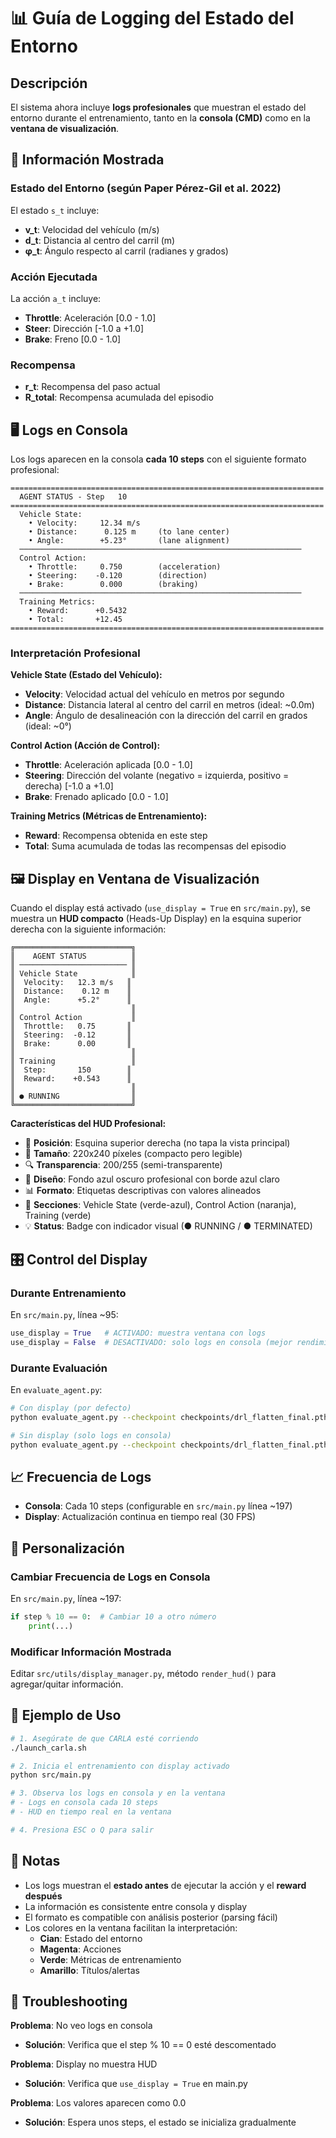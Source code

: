 # 📊 Guía de Logging del Estado del Entorno

## Descripción

El sistema ahora incluye **logs profesionales** que muestran el estado del entorno durante el entrenamiento, tanto en la **consola (CMD)** como en la **ventana de visualización**.

## 📍 Información Mostrada

### Estado del Entorno (según Paper Pérez-Gil et al. 2022)

El estado `s_t` incluye:

- **v_t**: Velocidad del vehículo (m/s)
- **d_t**: Distancia al centro del carril (m)
- **φ_t**: Ángulo respecto al carril (radianes y grados)

### Acción Ejecutada

La acción `a_t` incluye:

- **Throttle**: Aceleración [0.0 - 1.0]
- **Steer**: Dirección [-1.0 a +1.0]
- **Brake**: Freno [0.0 - 1.0]

### Recompensa

- **r_t**: Recompensa del paso actual
- **R_total**: Recompensa acumulada del episodio

## 🖥️ Logs en Consola

Los logs aparecen en la consola **cada 10 steps** con el siguiente formato profesional:

```
======================================================================
  AGENT STATUS - Step   10
======================================================================
  Vehicle State:
    • Velocity:     12.34 m/s
    • Distance:      0.125 m     (to lane center)
    • Angle:        +5.23°       (lane alignment)
  ───────────────────────────────────────────────────────────────
  Control Action:
    • Throttle:     0.750        (acceleration)
    • Steering:    -0.120        (direction)
    • Brake:        0.000        (braking)
  ───────────────────────────────────────────────────────────────
  Training Metrics:
    • Reward:      +0.5432
    • Total:       +12.45
======================================================================
```

### Interpretación Profesional

**Vehicle State (Estado del Vehículo):**
- **Velocity**: Velocidad actual del vehículo en metros por segundo
- **Distance**: Distancia lateral al centro del carril en metros (ideal: ~0.0m)
- **Angle**: Ángulo de desalineación con la dirección del carril en grados (ideal: ~0°)

**Control Action (Acción de Control):**
- **Throttle**: Aceleración aplicada [0.0 - 1.0]
- **Steering**: Dirección del volante (negativo = izquierda, positivo = derecha) [-1.0 a +1.0]
- **Brake**: Frenado aplicado [0.0 - 1.0]

**Training Metrics (Métricas de Entrenamiento):**
- **Reward**: Recompensa obtenida en este step
- **Total**: Suma acumulada de todas las recompensas del episodio

## 🖼️ Display en Ventana de Visualización

Cuando el display está activado (`use_display = True` en `src/main.py`), se muestra un **HUD compacto** (Heads-Up Display) en la esquina superior derecha con la siguiente información:

```
╔══════════════════════════╗
║    AGENT STATUS          ║
║ ──────────────────────── ║
║ Vehicle State            ║
║  Velocity:   12.3 m/s   ║
║  Distance:    0.12 m    ║
║  Angle:      +5.2°      ║
║                          ║
║ Control Action           ║
║  Throttle:   0.75       ║
║  Steering:  -0.12       ║
║  Brake:      0.00       ║
║                          ║
║ Training                 ║
║  Step:       150        ║
║  Reward:    +0.543      ║
║                          ║
║ ● RUNNING                ║
╚══════════════════════════╝
```

**Características del HUD Profesional:**
- 📍 **Posición**: Esquina superior derecha (no tapa la vista principal)
- 📏 **Tamaño**: 220x240 píxeles (compacto pero legible)
- 🔍 **Transparencia**: 200/255 (semi-transparente)
- 🎨 **Diseño**: Fondo azul oscuro profesional con borde azul claro
- 📊 **Formato**: Etiquetas descriptivas con valores alineados
- 🎯 **Secciones**: Vehicle State (verde-azul), Control Action (naranja), Training (verde)
- 💡 **Status**: Badge con indicador visual (● RUNNING / ● TERMINATED)

## 🎛️ Control del Display

### Durante Entrenamiento

En `src/main.py`, línea ~95:

```python
use_display = True   # ACTIVADO: muestra ventana con logs
use_display = False  # DESACTIVADO: solo logs en consola (mejor rendimiento)
```

### Durante Evaluación

En `evaluate_agent.py`:

```bash
# Con display (por defecto)
python evaluate_agent.py --checkpoint checkpoints/drl_flatten_final.pth

# Sin display (solo logs en consola)
python evaluate_agent.py --checkpoint checkpoints/drl_flatten_final.pth --no-display
```

## 📈 Frecuencia de Logs

- **Consola**: Cada 10 steps (configurable en `src/main.py` línea ~197)
- **Display**: Actualización continua en tiempo real (30 FPS)

## 🔧 Personalización

### Cambiar Frecuencia de Logs en Consola

En `src/main.py`, línea ~197:

```python
if step % 10 == 0:  # Cambiar 10 a otro número
    print(...)
```

### Modificar Información Mostrada

Editar `src/utils/display_manager.py`, método `render_hud()` para agregar/quitar información.

## 🎯 Ejemplo de Uso

```bash
# 1. Asegúrate de que CARLA esté corriendo
./launch_carla.sh

# 2. Inicia el entrenamiento con display activado
python src/main.py

# 3. Observa los logs en consola y en la ventana
# - Logs en consola cada 10 steps
# - HUD en tiempo real en la ventana

# 4. Presiona ESC o Q para salir
```

## 📝 Notas

- Los logs muestran el **estado antes** de ejecutar la acción y el **reward después**
- La información es consistente entre consola y display
- El formato es compatible con análisis posterior (parsing fácil)
- Los colores en la ventana facilitan la interpretación:
  - **Cian**: Estado del entorno
  - **Magenta**: Acciones
  - **Verde**: Métricas de entrenamiento
  - **Amarillo**: Títulos/alertas

## 🐛 Troubleshooting

**Problema**: No veo logs en consola
- **Solución**: Verifica que el step % 10 == 0 esté descomentado

**Problema**: Display no muestra HUD
- **Solución**: Verifica que `use_display = True` en main.py

**Problema**: Los valores aparecen como 0.0
- **Solución**: Espera unos steps, el estado se inicializa gradualmente

